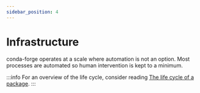 ```yaml
---
sidebar_position: 4
---
```


# Infrastructure

conda-forge operates at a scale where automation is not an option.
Most processes are automated so human intervention is kept to a minimum.

:::info
For an overview of the life cycle, consider reading [The life cycle of a package](/docs/maintainer/life-cycle.md).
:::
